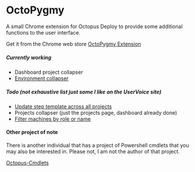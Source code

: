 # OctoPygmy

A small Chrome extension for Octopus Deploy to provide some additional functions to the user interface.

Get it from the Chrome web store
[OctoPygmy Extension]

##### Currently working
 - Dashboard project collapser
 - [Environment collapser]

##### Todo (not exhaustive list just some I like on the UserVoice site)
 - [Update step template across all projects]
 - Projects collapser (just the projects page, dashboard already done)
 - [Filter machines by role or name]

#### Other project of note

There is another individual that has a project of Powershell cmdlets that you may also be interested in. Please not, I am not the author of that project.

[Octopus-Cmdlets]

[OctoPygmy Extension]:https://chrome.google.com/webstore/detail/octopygmy/gmnfhfdbcadjmpoigffmoondjhblabom?hl=en-US&gl=US
[Octopus-Cmdlets]:https://github.com/Swoogan/Octopus-Cmdlets
[Update step template across all projects]:https://octopusdeploy.uservoice.com/forums/170787-general/suggestions/6072178-when-updating-a-step-template-update-across-all
[Environment Collapser]:https://octopusdeploy.uservoice.com/forums/170787-general/suggestions/6150522-collapsible-environment-tabs
[Filter machines by role or name]:https://octopusdeploy.uservoice.com/forums/170787-general/suggestions/6697488-filter-machines-by-role-and-or-name
